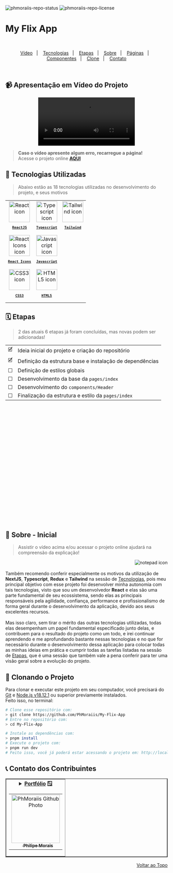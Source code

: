 
![phmoraiis-repo-status](https://img.shields.io/badge/status-developing-lightgrey?style=for-the-badge&logo=headspace&logoColor=yellow&color=lightgrey)
![phmoraiis-repo-license](https://img.shields.io/github/license/Luk4x/apple-store?style=for-the-badge&logo=unlicense&logoColor=lightgrey)
# My Flix App

<br>
<p align="center">
  <a href="#-apresentação-em-vídeo-do-projeto">Vídeo</a>&nbsp;&nbsp;&nbsp;|&nbsp;&nbsp;&nbsp;
  <a href="#-tecnologias-utilizadas">Tecnologias</a>&nbsp;&nbsp;&nbsp;|&nbsp;&nbsp;&nbsp;
  <a href="#%EF%B8%8F-etapas">Etapas</a>&nbsp;&nbsp;&nbsp;|&nbsp;&nbsp;&nbsp;
  <a href="#-sobre">Sobre</a>&nbsp;&nbsp;&nbsp;|&nbsp;&nbsp;&nbsp;
  <a href="#-páginas-e-rotas">Páginas</a>&nbsp;&nbsp;&nbsp;|&nbsp;&nbsp;&nbsp;
  <a href="#-demais-componentes">Componentes</a>&nbsp;&nbsp;&nbsp;|&nbsp;&nbsp;&nbsp;
  <a href="#-clonando-o-projeto">Clone</a>&nbsp;&nbsp;&nbsp;|&nbsp;&nbsp;&nbsp;
  <a href="#-contato-dos-contribuintes">Contato</a>
</p>
<br>

## 📹 Apresentação em Vídeo do Projeto
<div align="center">
  <video src="" />
</div>

> **Caso o vídeo apresente algum erro, recarregue a página!**<br>
> Acesse o projeto online **[AQUI]()**
## 🚀 Tecnologias Utilizadas

> Abaixo estão as 18 tecnologias utilizadas no desenvolvimento do projeto, e seus motivos
<table align="center">
  <tr>
    <td align="center">
      <a href="https://pt-br.reactjs.org/">
        <img src="https://skillicons.dev/icons?i=react" width="65px" alt="React icon"/><br>
        <sub>
          <b>
            <pre>ReactJS</pre>
          </b>
        </sub>
      </a>
    </td>
    <td align="center">
      <a href="https://www.typescriptlang.org/">
        <img src="https://skillicons.dev/icons?i=ts" width="65px" alt="Typescript icon"/><br>
        <sub>
          <b>
            <pre>Typescript</pre>
          </b>
        </sub>
      </a>
    </td>
    <td align="center">
    <a href="https://tailwindcss.com/">
        <img src="https://skillicons.dev/icons?i=tailwind" width="65px" alt="Tailwind icon"/><br>
        <sub>
          <b>
            <pre>Tailwind</pre>
          </b>
        </sub>
      </a>
    </td>
  </tr>
  <tr>
    <td align="center">
      <a href="https://react-icons.github.io/react-icons/">
        <img src="https://user-images.githubusercontent.com/86276393/212928845-43fc02b7-bedb-4fb3-aed4-411a8e892920.png" height="65px" alt="React Icons icon"/><br>
        <sub>
          <b>
            <pre>React Icons</pre>
          </b>
        </sub>
      </a>
    </td>
    <td align="center">
      <a href="https://developer.mozilla.org/en-US/docs/Web/JavaScript/">
        <img src="https://skillicons.dev/icons?i=js" width="65px" alt="Javascript icon"/><br>
        <sub>
          <b>
            <pre>Javascript</pre>
          </b>
        </sub>
      </a>
    </td>
  </tr>
  <tr>
    <td align="center">
      <a href="https://developer.mozilla.org/en-US/docs/Web/CSS/">
        <img src="https://skillicons.dev/icons?i=css" width="65px" alt="CSS3 icon"/><br>
        <sub>
          <b>
            <pre>CSS3</pre>
          </b>
        </sub>
      </a>
    </td>
    <td align="center">
      <a href="https://developer.mozilla.org/en-US/docs/Web/HTML/">
        <img src="https://skillicons.dev/icons?i=html" width="65px" alt="HTML5 icon"/><br>
        <sub>
          <b>
            <pre>HTML5</pre>
          </b>
        </sub>
      </a>
    </td>
  </tr>
</table>

## 🗓️ Etapas

> 2 das atuais 6 etapas já foram concluídas, mas novas podem ser adicionadas!
<table align="center" height="548px">
  <tr>
    <td>
      🗹
    </td>
    <td>
      Ideia inicial do projeto e criação do repositório
    </td>
  </tr>
  <tr>
    <td>
      🗹
    </td>
    <td>
      Definição da estrutura base e instalação de dependências
    </td>
  </tr>
  <tr>
    <td>
      ☐
    </td>
    <td>
       Definição de estilos globais
    </td>
  </tr>
  <tr>
    <td>
      ☐
    </td>
    <td>
      Desenvolvimento da base da <code>pages/index</code>
    </td>
  </tr>
  <tr>
    <td>
      ☐
    </td>
    <td>
      Desenvolvimento do <code>components/Header</code>
    </td>
  </tr>
  <tr>
    <td>
      ☐
    </td>
    <td>
      Finalização da estrutura e estilo da <code>pages/index</code>
    </td>
  </tr>
  
  
  <!-- suggest user account data in payment -->
  <!-- migrate from tailwind to styled-components if/when necessary -->
</table>

## 📝 Sobre - Inicial

> Assistir o vídeo acima e/ou acessar o projeto online ajudará na compreensão da explicação!
<img align="right" src="" alt="notepad icon" />
<br/><br/>
Também recomendo conferir especialmente os motivos da utilização de <b>NextJS</b>, <b>Typescript</b>, <b>Redux</b> e <b>Tailwind</b> na sessão de <a href="#-tecnologias-utilizadas">Tecnologias</a>, pois meu principal objetivo com esse projeto foi desenvolver minha autonomia com tais tecnologias, visto que sou um desenvolvedor <b>React</b> e elas são uma parte fundamental de seu ecossistema, sendo elas as principais responsáveis pela agilidade, confiança, performance e profissionalismo de forma geral durante o desenvolvimento da aplicação, devido aos seus excelentes recursos.
<br/><br/>
Mas isso claro, sem tirar o mérito das outras tecnologias utilizadas, todas elas desempenham um papel fundamental especificado junto delas, e contribuem para o resultado do projeto como um todo, e irei continuar aprendendo e me aprofundando bastante nessas tecnologias e no que for necessário durante o desenvolvimento dessa aplicação para colocar todas as minhas ideias em prática e cumprir todas as tarefas listadas na sessão de <a href="#%EF%B8%8F-etapas">Etapas</a>, que é uma sessão que também vale a pena conferir para ter uma visão geral sobre a evolução do projeto.


## 📖 Clonando o Projeto

Para clonar e executar este projeto em seu computador, você precisará do [Git](https://git-scm.com/) e [Node.js v18.12.1](https://nodejs.org/en/) ou superior previamente instalados.<br>
Feito isso, no terminal:

```bash
# Clone esse repositório com:
> git clone https://github.com/PhMoraiis/My-Flix-App
# Entre no repositório com:
> cd My-Flix-App
```

```bash
# Instale as dependências com:
> pnpm install
# Execute o projeto com:
> pnpm run dev
# Feito isso, você já poderá estar acessando o projeto em: http://localhost:3000
```

## 📞 Contato dos Contribuintes

<table border="2">
  <tr>
    <td align="center">
      <details>
        <summary>
          <b><a href="https://philipemorais.vercel.app/">Portfólio</a> 🪟</b>
          <table>
            <tr>
              <td align="center">
                <a href="https://github.com/PhMoraiis">
                  <img src="https://avatars.githubusercontent.com/u/101151994?v=4" width="150px;" alt="PhMoraiis Github Photo"/>
                </a>
                <br>
                <a href="https://www.linkedin.com/in/ph-morais/">
                  <sub>
                    <img width="12px" src="https://user-images.githubusercontent.com/86276393/213034697-3d2b2048-7a83-435c-96aa-6e5fad0466eb.png" /> <b>Philipe Morais</b>
                  </sub>
                </a>
              </td>
            </tr>
          </table>
        </summary>
      </details>
    </td>
  </tr>
</table>

<p align="right">
  <a href="#%EF%B8%8F-my-flix-app">Voltar ao Topo</a>
</p>